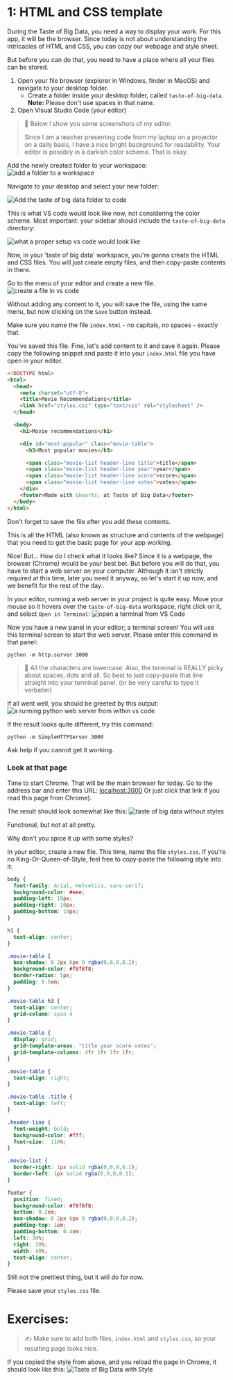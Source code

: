 # 1: HTML and CSS template

During the Taste of Big Data, you need a way to display your work. For this app, it will be the browser. Since today is not about understanding the intricacies of HTML and CSS, you can copy our webpage and style sheet.

But before you can do that, you need to have a place where all your files can be stored.
1. Open your file browser (explorer in Windows, finder in MacOS) and navigate to your desktop folder.
    * Create a folder inside your desktop folder, called `taste-of-big-data`. **Note:** Please don't use spaces in that name.
2. Open Visual Studio Code (your editor)

> 🎩 Below I show you some screenshots of my editor.
>
>Since I am a teacher presenting code from my laptop on a projector on a daily basis, I have a nice bright background for readability. Your editor is possibly in a darkish color scheme. That is okay.

Add the newly created folder to your workspace:
![add a folder to a workspace](https://cd.sseu.re/Add-folder-to-workspace-code.png)

Navigate to your desktop and select your new folder:

![Add the taste of big data folder to code](https://cd.sseu.re/Add-taste-of-big-data-to-code.png)

This is what VS code would look like now, not considering the color scheme. Most important: your sidebar should include the `taste-of-big-data` directory:

![what a proper setup vs code would look like](https://cd.sseu.re/Code-resulting-view-no-documents-open.png)

Now, in your 'taste of big data' workspace, you're gonna create the HTML and CSS files. You will just create empty files, and then copy-paste contents in there.

Go to the menu of your editor and create a new file.
![create a file in vs code](https://cd.sseu.re/code-create-a-new-file.png)

Without adding any content to it, you will save the file, using the same menu, but now clicking on the `Save` button instead.

Make sure you name the file `index.html` - no capitals, no spaces - exactly that.

You've saved this file. Fine, let's add content to it and save it again. Please copy the following snippet and paste it into your `index.html` file you have open in your editor.

```html
<!DOCTYPE html>
<html>
  <head>
    <meta charset="utf-8">
    <title>Movie Recommendations</title>
    <link href="styles.css" type="text/css" rel="stylesheet" />
  </head>

  <body>
    <h1>Movie recommendations</h1>

    <div id="most-popular" class="movie-table">
      <h3>Most popular movies</h3>

      <span class="movie-list header-line title">title</span>
      <span class="movie-list header-line year">year</span>
      <span class="movie-list header-line score">score</span>
      <span class="movie-list header-line votes">votes</span>
    </div>
    <footer>Made with &hearts; at Taste of Big Data</footer>
  </body>
</html>
```
Don't forget to save the file after you add these contents.

This is all the HTML (also known as structure and contents of the webpage) that you need to get the basic page for your app working.

Nice! But... How do I check what it looks like? Since it is a webpage, the browser (Chrome) would be your best bet. But before you will do that, you have to start a web server on your computer. Although it isn't strictly required at this time, later you need it anyway, so let's start it up now, and we benefit for the rest of the day..

In your editor, running a web server in your project is quite easy. Move your mouse so it hovers over the `taste-of-big-data` workspace, right click on it, and select `Open in Terminal`:
![open a terminal from VS Code](https://cd.sseu.re/open-terminal-from-vs-code.png)

Now you have a new panel in your editor; a terminal screen! You will use this terminal screen to start the web server. Please enter this command in that panel:
```terminal
python -m http.server 3000
```

> 🎩 All the characters are lowercase. Also, the terminal is REALLY picky about spaces, dots and all. So best to just copy-paste that line straight into your terminal panel. (or be very careful to type it verbatim)

If all went well, you should be greeted by this output:
![a running python web server from within vs code](https://cd.sseu.re/python-webserver-from-within-vs-code.png)

If the result looks quite different, try this command:
```terminal
python -m SimpleHTTPServer 3000
```
Ask help if you cannot get it working.

### Look at that page
Time to start Chrome. That will be the main browser for today. Go to the address bar and enter this URL: [localhost:3000](http://localhost:3000) Or just click that link if you read this page from Chrome).

The result should look somewhat like this:
![taste of big data without styles](https://cd.sseu.re/taste-of-big-data-without-styles.png)

Functional, but not at all pretty.

Why don't you spice it up with some styles?

In your editor, create a new file. This time, name the file `styles.css`.
If you're no King-Or-Queen-of-Style, feel free to copy-paste the following style into it:

```css
body {
  font-family: Arial, Helvetica, sans-serif;
  background-color: #eee;
  padding-left: 10px;
  padding-right: 10px;
  padding-bottom: 10px;
}

h1 {
  text-align: center;
}

.movie-table {
  box-shadow: 0 2px 6px 0 rgba(0,0,0,0.2);
  background-color: #f8f8f8;
  border-radius: 5px;
  padding: 0.5em;
}

.movie-table h3 {
  text-align: center;
  grid-column: span 4
}

.movie-table {
  display: grid;
  grid-template-areas: "title year score votes";
  grid-template-columns: 4fr 1fr 1fr 1fr;
}

.movie-table {
  text-align: right;
}

.movie-table .title {
  text-align: left;
}

.header-line {
  font-weight: bold;
  background-color: #fff;
  font-size:  110%;
}

.movie-list {
  border-right: 1px solid rgba(0,0,0,0.1);
  border-left: 1px solid rgba(0,0,0,0.1);
}

footer {
  position: fixed;
  background-color: #f8f8f8;
  bottom: 0.2em;
  box-shadow: 0 2px 6px 0 rgba(0,0,0,0.2);
  padding-top: 1em;
  padding-bottom: 0.4em;
  left: 30%;
  right: 30%;
  width: 40%;
  text-align: center;
}
```
Still not the prettiest thing, but it will do for now.

Please save your `styles.css` file.

# Exercises:
> ✍️ Make sure to add both files, `index.html` and `styles.css`, so your resulting page looks nice.

If you copied the style from above, and you reload the page in Chrome, it should look like this:
![Taste of Big Data with Style](https://cd.sseu.re/Taste-of-Big-Data-with-style.png)
